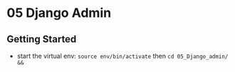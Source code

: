 # 05 Django Admin

## Getting Started

- start the virtual env: `source env/bin/activate`  then `cd 05_Django_admin/ &&`
